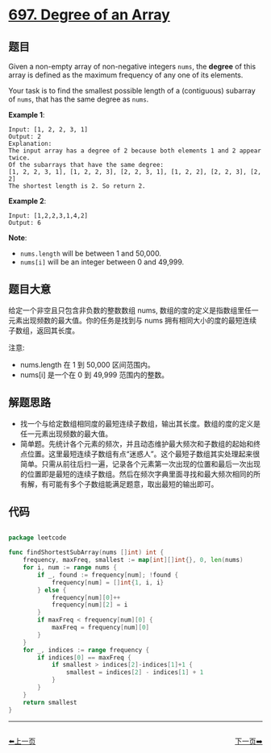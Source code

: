 # [697. Degree of an Array](https://leetcode.com/problems/degree-of-an-array/)


## 题目

Given a non-empty array of non-negative integers `nums`, the **degree** of this array is defined as the maximum frequency of any one of its elements.

Your task is to find the smallest possible length of a (contiguous) subarray of `nums`, that has the same degree as `nums`.

**Example 1**:

```
Input: [1, 2, 2, 3, 1]
Output: 2
Explanation: 
The input array has a degree of 2 because both elements 1 and 2 appear twice.
Of the subarrays that have the same degree:
[1, 2, 2, 3, 1], [1, 2, 2, 3], [2, 2, 3, 1], [1, 2, 2], [2, 2, 3], [2, 2]
The shortest length is 2. So return 2.

```

**Example 2**:

```
Input: [1,2,2,3,1,4,2]
Output: 6
```

**Note**:

- `nums.length` will be between 1 and 50,000.
- `nums[i]` will be an integer between 0 and 49,999.


## 题目大意

给定一个非空且只包含非负数的整数数组 nums, 数组的度的定义是指数组里任一元素出现频数的最大值。你的任务是找到与 nums 拥有相同大小的度的最短连续子数组，返回其长度。

注意:

- nums.length 在 1 到 50,000 区间范围内。
- nums[i] 是一个在 0 到 49,999 范围内的整数。


## 解题思路

- 找一个与给定数组相同度的最短连续子数组，输出其长度。数组的度的定义是任一元素出现频数的最大值。
- 简单题。先统计各个元素的频次，并且动态维护最大频次和子数组的起始和终点位置。这里最短连续子数组有点“迷惑人”。这个最短子数组其实处理起来很简单。只需从前往后扫一遍，记录各个元素第一次出现的位置和最后一次出现的位置即是最短的连续子数组。然后在频次字典里面寻找和最大频次相同的所有解，有可能有多个子数组能满足题意，取出最短的输出即可。

## 代码

```go

package leetcode

func findShortestSubArray(nums []int) int {
	frequency, maxFreq, smallest := map[int][]int{}, 0, len(nums)
	for i, num := range nums {
		if _, found := frequency[num]; !found {
			frequency[num] = []int{1, i, i}
		} else {
			frequency[num][0]++
			frequency[num][2] = i
		}
		if maxFreq < frequency[num][0] {
			maxFreq = frequency[num][0]
		}
	}
	for _, indices := range frequency {
		if indices[0] == maxFreq {
			if smallest > indices[2]-indices[1]+1 {
				smallest = indices[2] - indices[1] + 1
			}
		}
	}
	return smallest
}

```


----------------------------------------------
<div style="display: flex;justify-content: space-between;align-items: center;">
<p><a href="https://books.halfrost.com/leetcode/ChapterFour/0695.Max-Area-of-Island/">⬅️上一页</a></p>
<p><a href="https://books.halfrost.com/leetcode/ChapterFour/0699.Falling-Squares/">下一页➡️</a></p>
</div>
